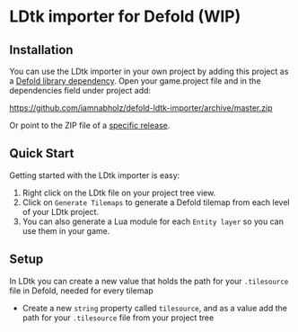 # LDtk importer for Defold (WIP)

## Installation
You can use the LDtk importer in your own project by adding this project as a [Defold library dependency](http://www.defold.com/manuals/libraries/). Open your game.project file and in the dependencies field under project add:

https://github.com/iamnabholz/defold-ldtk-importer/archive/master.zip

Or point to the ZIP file of a [specific release](https://github.com/iamnabholz/defold-ldtk-importer/releases).

## Quick Start
Getting started with the LDtk importer is easy:

1. Right click on the LDtk file on your project tree view.
2. Click on `Generate Tilemaps` to generate a Defold tilemap from each level of your LDtk project.
3. You can also generate a Lua module for each `Entity layer` so you can use them in your game.

## Setup
In LDtk you can create a new value that holds the path for your `.tilesource` file in Defold, needed for every tilemap

- Create a new `string` property called `tilesource`, and as a value add the path for your `.tilesource` file from your project tree
